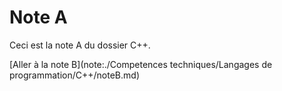 # Note A

Ceci est la note A du dossier C++.

[Aller à la note B](note:./Competences techniques/Langages de programmation/C++/noteB.md)
